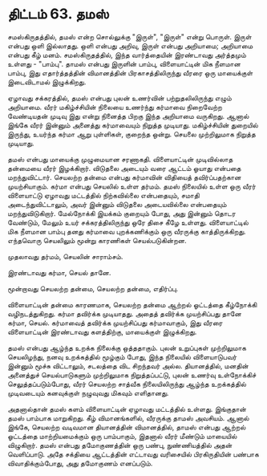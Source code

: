 # திட்டம் 63. தமஸ்

சமஸ்கிருதத்தில், தமஸ் என்ற சொல்லுக்கு "இருள்", "இருள்" என்று பொருள். இருள் என்பது ஒளி இல்லாதது. ஒளி என்பது அறிவு, இருள் என்பது அறியாமை; அறியாமை என்பது கீழ் மனம். சமஸ்கிருதத்தில், இந்த வார்த்தையின் இரண்டாவது அர்த்தமும் உள்ளது - "பாம்பு". தாமஸ் என்பது இருளின் பாம்பு, விளையாட்டின் மிக நீளமான பாம்பு, இது எதார்த்தத்தின் விமானத்தின் பிரகாசத்திலிருந்து வீரரை ஒரு மாயைக்குள் இடைவிடாமல் இழுக்கிறது.

ஏழாவது சக்கரத்தில், தமஸ் என்பது புலன் உணர்வின் பற்றுதலிலிருந்து எழும் அறியாமை. வீரர் மகிழ்ச்சியின் நிலையை உணர்ந்து கர்மாவை நிறைவேற்ற வேண்டியதன் முடிவு இது என்று நினைத்த பிறகு இந்த அறியாமை வருகிறது. ஆனால் இங்கே வீரர் இன்னும் அனைத்து கர்மாவையும் நிறுத்த முடியாது. மகிழ்ச்சியின் துறையில் இருந்து, உயர்ந்த கர்மா ஆறு புள்ளிகள், குறைந்த ஒன்று. செயலை முற்றிலுமாக நிறுத்த முடியாது.

தமஸ் என்பது மாயைக்கு முழுமையான சரணாகதி. விளையாட்டின் முடிவில்லாத தன்மையை வீரர் இழக்கிறார். விடுதலை அடையும் வரை ஆட்டம் ஓயாது என்பதை மறந்துவிட்டார். செயலற்ற தன்மை என்பது கர்மாவின் விதியைத் தவிர்ப்பதற்கான முயற்சியாகும். கர்மா என்பது செயலில் உள்ள தர்மம். தமஸ் நிலையில் உள்ள ஒரு வீரர் விளையாட்டு ஏழாவது மட்டத்தில் நிற்கவில்லை என்பதையும், சமாதி அடைந்துவிட்டாலும், அவர் இன்னும் விடுதலை அடையவில்லை என்பதையும் மறந்துவிடுகிறார். மேல்நோக்கி இயக்கம் குறையும் போது, அது இன்னும் தொடர வேண்டும், மேலும் உயர் சக்கரத்திலிருந்து ஒரே திசை கீழே உள்ளது. விளையாட்டில் மிக நீளமான பாம்பு தனது கர்மாவை புறக்கணிக்கும் ஒரு வீரருக்கு காத்திருக்கிறது. எந்தவொரு செயலிலும் மூன்று காரணிகள் செயல்படுகின்றன.

முதலாவது தர்மம், செயலின் சாராம்சம்.

இரண்டாவது கர்மா, செயல் தானே.

மூன்றாவது செயலற்ற தன்மை, செயலற்ற தன்மை, எதிர்ப்பு.

விளையாட்டின் தன்மை காரணமாக, செயலற்ற தன்மை ஆற்றல் ஓட்டத்தை கீழ்நோக்கி வழிநடத்துகிறது. கர்மா தவிர்க்க முடியாதது. அதைத் தவிர்க்க முயற்சிப்பது தானே கர்மா, செயல். கர்மாவைத் தவிர்க்க முயற்சிப்பது கர்மாவாகும், இது வீரரை விளையாட்டின் இரண்டாவது களத்திற்கு, மாயைக்குள் இழுக்கிறது.

தமஸ் என்பது ஆழ்ந்த உறக்க நிலைக்கு ஒத்ததாகும். புலன் உறுப்புகள் முற்றிலுமாக செயலிழந்து, நனவு உறக்கத்தில் மூழ்கும் போது, இந்த நிலையில் விளையாடுபவர் இன்னும் மூச்சு விட்டாலும், சடலத்தை விட சிறந்தவர் அல்ல. தியானத்தில், மனதின் அனைத்துச் செயல்பாடுகளும் முற்றிலுமாக நிறுத்தப்பட்டு, புலன் உணர்வு உள்நோக்கிச் செலுத்தப்படும்போது, வீரர் செயலற்ற சாத்வீக நிலையிலிருந்து ஆழ்ந்த உறக்கத்தில் முடிவடையும் கனவுக்குள் நழுவுவது மிகவும் எளிதானது.

அதனால்தான் தமஸ் களம் விளையாட்டின் ஏழாவது மட்டத்தில் உள்ளது. இங்குதான் தமஸ் பாம்பாக மாறுகிறது. கீழ் விமானங்களில், வீரருக்கு தாமஸ் அவசியம். ஆனால் இங்கே, செயலற்ற வடிவமான தியானத்தின் விமானத்தில், தாமஸ் என்பது ஆற்றல் ஓட்டத்தை மாற்றியமைக்கும் ஒரு பாம்பாகும், இதனால் வீரர் மீண்டும் மாயையில் விழுகிறார். தமஸ் என்பது தமோகுணத்தின் ஒரு பண்பு, நுண்ணியத்தில் அதன் வெளிப்பாடு. அதே சக்தியை ஆட்டத்தின் எட்டாவது வரிசையில் பிரகிருதியின் பண்பாக விவாதிக்கும்போது, அது தமோகுணம் எனப்படும்.
